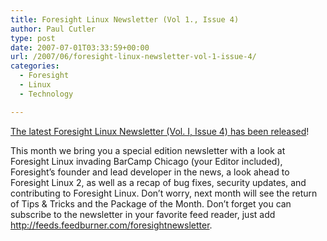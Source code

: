 ```yaml
---
title: Foresight Linux Newsletter (Vol 1., Issue 4)
author: Paul Cutler
type: post
date: 2007-07-01T03:33:59+00:00
url: /2007/06/foresight-linux-newsletter-vol-1-issue-4/
categories:
  - Foresight
  - Linux
  - Technology

---
```

[The latest Foresight Linux Newsletter (Vol. I, Issue 4) has been released][1]!

This month we bring you a special edition newsletter with a look at Foresight Linux invading BarCamp Chicago (your Editor included), Foresight&#8217;s founder and lead developer in the news, a look ahead to Foresight Linux 2, as well as a recap of bug fixes, security updates, and contributing to Foresight Linux. Don&#8217;t worry, next month will see the return of Tips & Tricks and the Package of the Month. Don&#8217;t forget you can subscribe to the newsletter in your favorite feed reader, just add <http://feeds.feedburner.com/foresightnewsletter>.

 [1]: http://wiki.foresightlinux.com/confluence/display/newsletter/2007/07/01/Foresight+Linux+Newsletter%2C+Volume+1%2C+Issue+4+%28June+2007%29